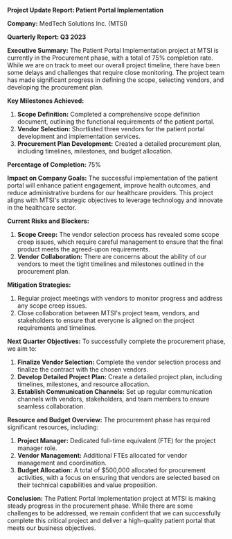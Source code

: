 **Project Update Report: Patient Portal Implementation**

**Company:** MedTech Solutions Inc. (MTSI)

**Quarterly Report: Q3 2023**

**Executive Summary:**
The Patient Portal Implementation project at MTSI is currently in the Procurement phase, with a total of 75% completion rate. While we are on track to meet our overall project timeline, there have been some delays and challenges that require close monitoring. The project team has made significant progress in defining the scope, selecting vendors, and developing the procurement plan.

**Key Milestones Achieved:**

1. **Scope Definition:** Completed a comprehensive scope definition document, outlining the functional requirements of the patient portal.
2. **Vendor Selection:** Shortlisted three vendors for the patient portal development and implementation services.
3. **Procurement Plan Development:** Created a detailed procurement plan, including timelines, milestones, and budget allocation.

**Percentage of Completion:** 75%

**Impact on Company Goals:**
The successful implementation of the patient portal will enhance patient engagement, improve health outcomes, and reduce administrative burdens for our healthcare providers. This project aligns with MTSI's strategic objectives to leverage technology and innovate in the healthcare sector.

**Current Risks and Blockers:**

1. **Scope Creep:** The vendor selection process has revealed some scope creep issues, which require careful management to ensure that the final product meets the agreed-upon requirements.
2. **Vendor Collaboration:** There are concerns about the ability of our vendors to meet the tight timelines and milestones outlined in the procurement plan.

**Mitigation Strategies:**

1. Regular project meetings with vendors to monitor progress and address any scope creep issues.
2. Close collaboration between MTSI's project team, vendors, and stakeholders to ensure that everyone is aligned on the project requirements and timelines.

**Next Quarter Objectives:**
To successfully complete the procurement phase, we aim to:

1. **Finalize Vendor Selection:** Complete the vendor selection process and finalize the contract with the chosen vendors.
2. **Develop Detailed Project Plan:** Create a detailed project plan, including timelines, milestones, and resource allocation.
3. **Establish Communication Channels:** Set up regular communication channels with vendors, stakeholders, and team members to ensure seamless collaboration.

**Resource and Budget Overview:**
The procurement phase has required significant resources, including:

1. **Project Manager:** Dedicated full-time equivalent (FTE) for the project manager role.
2. **Vendor Management:** Additional FTEs allocated for vendor management and coordination.
3. **Budget Allocation:** A total of $500,000 allocated for procurement activities, with a focus on ensuring that vendors are selected based on their technical capabilities and value proposition.

**Conclusion:**
The Patient Portal Implementation project at MTSI is making steady progress in the procurement phase. While there are some challenges to be addressed, we remain confident that we can successfully complete this critical project and deliver a high-quality patient portal that meets our business objectives.